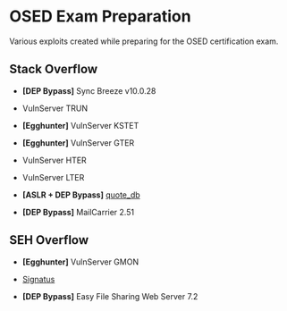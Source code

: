 # OSED Exam Preparation

Various exploits created while preparing for the OSED certification exam.

## Stack Overflow

- **[DEP Bypass]** Sync Breeze v10.0.28
  
- VulnServer TRUN
  
- **[Egghunter]** VulnServer KSTET

- **[Egghunter]** VulnServer GTER

- VulnServer HTER

- VulnServer LTER

- **[ASLR + DEP Bypass]** [quote_db](https://github.com/bmdyy/quote_db/)

- **[DEP Bypass]** MailCarrier 2.51

## SEH Overflow

- **[Egghunter]** VulnServer GMON

- [Signatus](https://github.com/bmdyy/signatus)

- **[DEP Bypass]** Easy File Sharing Web Server 7.2